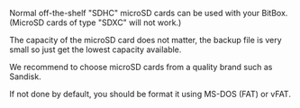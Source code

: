 Normal off-the-shelf "SDHC" microSD cards can be used with your BitBox. (MicroSD cards of type "SDXC" will not work.)

The capacity of the microSD card does not matter, the backup file is very small so just get the lowest capacity available.

We recommend to choose microSD cards from a quality brand such as Sandisk.

If not done by default, you should be format it using MS-DOS (FAT) or vFAT.
